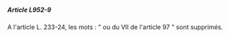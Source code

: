 ##### Article L952-9

A l'article L. 233-24, les mots : " ou du VII de l'article 97 " sont supprimés.


